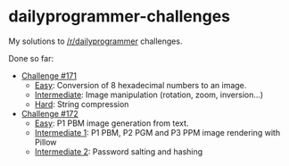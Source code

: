 dailyprogrammer-challenges
==========================

My solutions to [/r/dailyprogrammer](http://reddit.com/r/dailyprogrammer) challenges.

Done so far:

- [Challenge #171](/Challenge-171)
   - [Easy](/Challenge-171/Easy): Conversion of 8 hexadecimal numbers to an image.
   - [Intermediate](Challenge-171/Intermediate): Image manipulation (rotation, zoom, inversion...)
   - [Hard](/Challenge-171/Hard): String compression
- [Challenge #172](/Challenge-172)
   - [Easy](/Challenge-172/01-Easy): P1 PBM image generation from text.
   - [Intermediate 1](Challenge-172/02-Intermediate-1): P1 PBM, P2 PGM and P3 PPM image rendering with Pillow
   - [Intermediate 2](Challenge-172/03-Intermediate-2): Password salting and hashing
